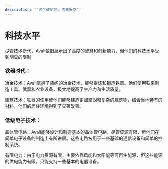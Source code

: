 ```yaml
---
description: '"这个破地方, 肉真好吃"'
---
```


# 科技水平

尽管技术断代，Avali依旧展示出了高度的智慧和创新能力，但他们的科技水平受到明显的限制

### **铁器时代：**

冶金技术：Avali掌握了熟练的冶金技术，能够提炼和锻造铁器。他们使用铁来制造工具、武器和农业设备，极大地提高了生产力和生活质量。

建筑技术：铁器的使用使他们能够建造更加坚固和复杂的建筑物，结合当地特有的材料，他们的居住环境得到了显著改善。

### **低级电子技术：**

晶体管电路：Avali能够设计和制造基本的晶体管电路，尽管资源有限，但他们在简单电子设备的制造上有所进展。这些电路被用于一些基础的通信设备和简单的控制系统。

有限电力：由于电力资源有限，主要依靠风能和太阳能等可再生能源，但这些能源的供电能力有限，只能支持一些基本的电器设备。

